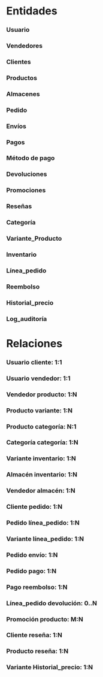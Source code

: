 # Entidades
### Usuario
### Vendedores
### Clientes
### Productos
### Almacenes
### Pedido
### Envíos
### Pagos
### Método de pago
### Devoluciones
### Promociones
### Reseñas
### Categoría
### Variante_Producto
### Inventario
### Línea_pedido
### Reembolso
### Historial_precio
### Log_auditoría

# Relaciones
### Usuario cliente: 1:1
### Usuario vendedor: 1:1
### Vendedor producto: 1:N
### Producto variante: 1:N
### Producto categoría: N:1
### Categoría categoría: 1:N
### Variante inventario: 1:N
### Almacén inventario: 1:N
### Vendedor almacén: 1:N
### Cliente pedido: 1:N
### Pedido línea_pedido: 1:N
### Variante línea_pedido: 1:N 
### Pedido envío: 1:N
### Pedido pago: 1:N
### Pago reembolso: 1:N
### Línea_pedido devolución: 0..N
### Promoción producto: M:N
### Cliente reseña: 1:N
### Producto reseña: 1:N
### Variante Historial_precio: 1:N